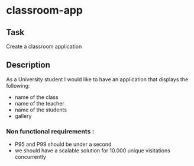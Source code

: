 # classroom-app
## Task

Create a classroom application

## Description

As a University student I would like to have an application that displays the following:

- name of the class
- name of the teacher
- name of the students
- gallery

### Non functional requirements :

- P95 and P99 should be under a second
- we should have a scalable solution for 10.000 unique visitations concurrently
